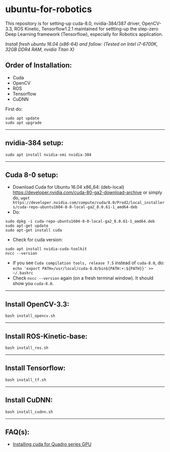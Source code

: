 # ubuntu-for-robotics
This repository is for setting-up cuda-8.0, nvidia-384/387 driver, OpenCV-3.3, ROS Kinetic, Tensorflow1.2.1 maintained for settting-up the step-zero Deep Learning framework (Tensorflow), especially for Robotics application.

*Install fresh ubuntu 16.04 (x86-64) and follow:*
*(Tested on Intel i7-6700K, 32GB DDR4 RAM, nvidia Titan X)*

## Order of Installation:
- Cuda
- OpenCV
- ROS
- Tensorflow
- CuDNN

First do:
```
sudo apt update
sudo apt upgrade
```

***

## nvidia-384 setup:
`sudo apt install nvidia-smi nvidia-384`
***

## Cuda 8-0 setup:
- Download Cuda for Ubuntu 16.04 x86_64: (deb-local)
https://developer.nvidia.com/cuda-80-ga2-download-archive
or simply do, `wget https://developer.nvidia.com/compute/cuda/8.0/Prod2/local_installers/cuda-repo-ubuntu1604-8-0-local-ga2_8.0.61-1_amd64-deb`
- Do: 
```
sudo dpkg -i cuda-repo-ubuntu1604-8-0-local-ga2_8.0.61-1_amd64.deb
sudo apt-get update
sudo apt-get install cuda
```

- Check for cuda version:
```
sudo apt install nvidia-cuda-toolkit
nvcc --version
```

- If you see `Cuda compilation tools, release 7.5` instead of `cuda-8.0`, do:
``
echo 'export PATH=/usr/local/cuda-8.0/bin${PATH:+:${PATH}}' >> ~/.bashrc
``
- Check `nvcc --version` again (on a fresh terminal window). It should show you `cuda-8.0`.
***

## Install OpenCV-3.3:
``bash install_opencv.sh``

***
## Install ROS-Kinetic-base:
``bash install_ros.sh``
***

## Install Tensorflow:
``bash install_tf.sh``
***

## Install CuDNN:
``bash install_cudnn.sh``
***


## FAQ(s):
- [Installing cuda for Quadro series GPU](https://github.com/chahatdeep/ubuntu-for-robotics/issues/3)
